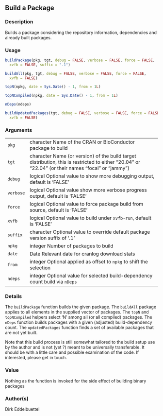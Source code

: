 
## Build a Package

### Description

Builds a package considering the repository information, dependencies
and already built packages.

### Usage

``` R
buildPackage(pkg, tgt, debug = FALSE, verbose = FALSE, force = FALSE,
  xvfb = FALSE, suffix = ".1")

buildAll(pkg, tgt, debug = FALSE, verbose = FALSE, force = FALSE,
  xvfb = FALSE)

topN(npkg, date = Sys.Date() - 1, from = 1L)

topNCompiled(npkg, date = Sys.Date() - 1, from = 1L)

nDeps(ndeps)

buildUpdatedPackages(tgt, debug = FALSE, verbose = FALSE, force = FALSE,
  xvfb = FALSE)
```

### Arguments

|           |                                                                                                                                                   |
|-----------|---------------------------------------------------------------------------------------------------------------------------------------------------|
| `pkg`     | character Name of the CRAN or BioConductor package to build                                                                                       |
| `tgt`     | character Name (or version) of the build target distribution, this is restricted to either “20.04” or “22.04” (or their names “focal” or “jammy”) |
| `debug`   | logical Optional value to show more debugging output, default is ‘FALSE’                                                                          |
| `verbose` | logical Optional value show more verbose progress output, default is ‘FALSE’                                                                      |
| `force`   | logical Optional value to force package build from source, default is ‘FALSE’                                                                     |
| `xvfb`    | logical Optional value to build under `xvfb-run`, default is ‘FALSE’                                                                              |
| `suffix`  | character Optional value to override default package version suffix of ‘.1’                                                                       |
| `npkg`    | integer Number of packages to build                                                                                                               |
| `date`    | Date Relevant date for cranlog download stats                                                                                                     |
| `from`    | integer Optional applied as offset to `npkg` to shift the selection                                                                               |
| `ndeps`   | integer Optional value for selected build-dependency count build via `nDeps`                                                                      |

### Details

The `buildPackage` function builds the given package. The `buildAll`
package applies to all elements in the supplied vector of packages. The
`topN` and `topNCompiled` helpers select ‘N’ among all (or all compiled)
packages. The `nDeps` function builds packages with a given (adjusted)
build-dependency count. The `updatedPackages` function finds a set of
available packages that are not yet built.

Note that this build process is still somewhat tailored to the build
setup use by the author and is not (yet ?) meant to be universally
transferable. It should be with a little care and possible examination
of the code. If interested, please get in touch.

### Value

Nothing as the function is invoked for the side effect of building
binary packages

### Author(s)

Dirk Eddelbuettel

